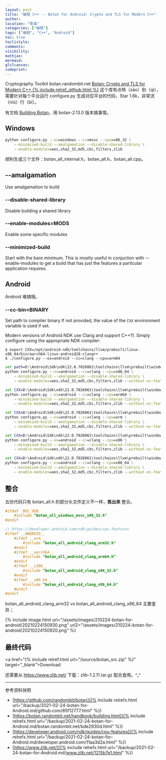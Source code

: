 ```yaml
---
layout: post
title: "编程 C++ -- Botan for Android: Crypto and TLS for Modern C++"
author:
location: "珠海"
categories: ["编程"]
tags: ["编程", "C++", "Android"]
toc: true
toclistyle:
comments:
visibility:
mathjax:
mermaid:
glslcanvas:
codeprint:
---
```


Cryptography Toolkit
botan.randombit.net
[Botan: Crypto and TLS for Modern C++ {% include relref_github.html %}](https://github.com/randombit/botan)
这个库有点特（sāo）别（qì），需要针对每个平台运行 configure.py 生成对应平台的代码，Star 1.6k，非常流（niú）行（bī）。

有文档 [Building Botan](https://botan.randombit.net/handbook/building.html)，用 botan-2.13.0 版本搞事情。


## Windows

```bat
python configure.py --os=windows --cc=msvc --cpu=x86_32 \
    --minimized-build --amalgamation --disable-shared-library \
    --enable-modules=aes,sha2_32,md5,cbc,filters,zlib
```

顺利生成三个文件：botan_all_internal.h，botan_all.h，botan_all.cpp。


## --amalgamation

Use amalgamation to build


### --disable-shared-library

Disable building a shared library


### --enable-modules=MODS

Enable some specific modules


### --minimized-build

Start with the bare minimum. This is mostly useful in conjuction with
--enable-modules to get a build that has just the features
a particular application requires.


## Android

Android 难搞哦。


### --cc-bin=BINARY

Set path to compiler binary
If not provided, the value of the `CXX` environment variable is used if set.

Modern versions of Android NDK use Clang and support C++11.
Simply configure using the appropriate NDK compiler:

```shell
$ export CXX=/opt/android-ndk/toolchains/llvm/prebuilt/linux-x86_64/bin/aarch64-linux-android28-clang++
$ ./configure.py --os=android --cc=clang --cpu=arm64
```

```bat
set path=D:\Android\Sdk\ndk\22.0.7026061\toolchains\llvm\prebuilt\windows-x86_64\bin;%path% # 直接找到 clang++
python configure.py --os=android --cc=clang --cpu=x86_64 \
    --minimized-build --amalgamation --disable-shared-library \
    --enable-modules=aes,sha2_32,md5,cbc,filters,zlib --without-os-feature=getauxval
```

```bat
set CXX=D:\Android\Sdk\ndk\22.0.7026061\toolchains\llvm\prebuilt\windows-x86_64\bin\aarch64-linux-android28-clang++.cmd
python configure.py --os=android --cc=clang --cpu=arm64 \
    --minimized-build --amalgamation --disable-shared-library \
    --enable-modules=aes,sha2_32,md5,cbc,filters,zlib --without-os-feature=getauxval
```

```bat
set CXX=D:\Android\Sdk\ndk\22.0.7026061\toolchains\llvm\prebuilt\windows-x86_64\bin\armv7a-linux-androideabi28-clang++.cmd
python configure.py --os=android --cc=clang --cpu=arm \
    --minimized-build --amalgamation --disable-shared-library \
    --enable-modules=aes,sha2_32,md5,cbc,filters,zlib --without-os-feature=getauxval
```

```bat
set CXX=D:\Android\Sdk\ndk\22.0.7026061\toolchains\llvm\prebuilt\windows-x86_64\bin\i686-linux-android28-clang++.cmd
python configure.py --os=android --cc=clang --cpu=x86 \
    --minimized-build --amalgamation --disable-shared-library \
    --enable-modules=aes,sha2_32,md5,cbc,filters,zlib --without-os-feature=getauxval
```

```bat
set CXX=D:\Android\Sdk\ndk\22.0.7026061\toolchains\llvm\prebuilt\windows-x86_64\bin\x86_64-linux-android28-clang++.cmd
python configure.py --os=android --cc=clang --cpu=x86_64 \
    --minimized-build --amalgamation --disable-shared-library \
    --enable-modules=aes,sha2_32,md5,cbc,filters,zlib --without-os-feature=getauxval
```


## 整合

五份代码只有 botan_all.h 的部分头文件定义不一样，**拣出来** 整合。

```cpp
#ifdef _MSC_VER
    #include "botan_all_windows_msvc_x86_32.h"
#endif

// https://developer.android.com/ndk/guides/cpu-features
#ifdef __ANDROID__
    #ifdef __arm__
        #include "botan_all_android_clang_arm32.h"
    #endif
    #ifdef __aarch64__
        #include "botan_all_android_clang_arm64.h"
    #endif
    #ifdef __i386__
        #include "botan_all_android_clang_x86_32.h"
    #endif
    #ifdef __x86_64__
        #include "botan_all_android_clang_x86_64.h"
    #endif
#endif
```

botan_all_android_clang_arm32 vs botan_all_android_clang_x86_64 主要差异；

{% include image.html url="/assets/images/210224-botan-for-android/20210224150930.png" url2="/assets/images/210224-botan-for-android/20210224150920.png" %}


## 最终代码

<a href="{% include relref.html url="/source/botan_src.zip" %}" target="_blank">Download</a>

还需要从 https://www.zlib.net/ 下载：zlib-1.2.11.tar.gz 配合食用。^_^

<hr class='reviewline'/>
<p class='reviewtip'><script type='text/javascript' src='{% include relref.html url="/assets/reviewjs/blogs/2021-02-24-botan-for-Android.md.js" %}'></script></p>
<font class='ref_snapshot'>参考资料快照</font>

- [https://github.com/randombit/botan]({% include relrefx.html url="/backup/2021-02-24-botan-for-Android.md/github.com/85f12777.html" %})
- [https://botan.randombit.net/handbook/building.html]({% include relrefx.html url="/backup/2021-02-24-botan-for-Android.md/botan.randombit.net/bde2930d.html" %})
- [https://developer.android.com/ndk/guides/cpu-features]({% include relrefx.html url="/backup/2021-02-24-botan-for-Android.md/developer.android.com/11aa3d2a.html" %})
- [https://www.zlib.net/]({% include relrefx.html url="/backup/2021-02-24-botan-for-Android.md/www.zlib.net/1215b7e1.html" %})
